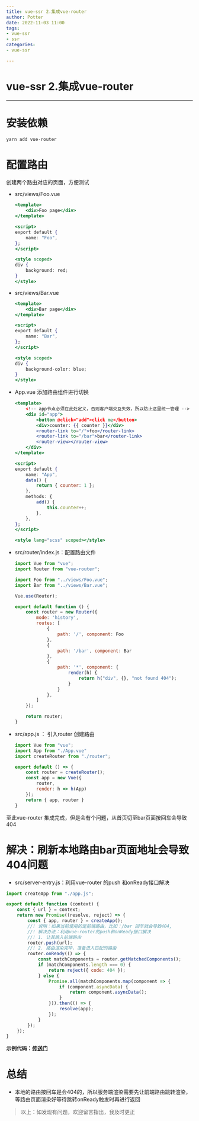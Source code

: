 ```yaml
---
title: vue-ssr 2.集成vue-router
author: Potter
date: 2022-11-03 11:00
tags: 
- vue-ssr
- ssr
categories: 
- vue-ssr

---
```


# vue-ssr 2.集成vue-router

---

# 安装依赖

```jsx
yarn add vue-router
```

# 配置路由

创建两个路由对应的页面，方便测试

- src/views/Foo.vue
    
    ```jsx
    <template>
    	<div>Foo page</div>
    </template>
    
    <script>
    export default {
    	name: "Foo",
    };
    </script>
    
    <style scoped>
    div {
    	background: red;
    }
    </style>
    ```
    
- src/views/Bar.vue
    
    ```jsx
    <template>
    	<div>Bar page</div>
    </template>
    
    <script>
    export default {
    	name: "Bar",
    };
    </script>
    
    <style scoped>
    div {
    	background-color: blue;
    }
    </style>
    ```
    
- App.vue 添加路由组件进行切换
    
    ```jsx
    <template>
    	<!-- app节点必须在此处定义，否则客户端交互失效，所以防止这里统一管理 -->
    	<div id="app">
    		<button @click="add">click me</button>
    		<div>counter: {{ counter }}</div>
    		<router-link to="/">foo</router-link>
    		<router-link to="/bar">bar</router-link>
    		<router-view></router-view>
    	</div>
    </template>
    
    <script>
    export default {
    	name: "App",
    	data() {
    		return { counter: 1 };
    	},
    	methods: {
    		add() {
    			this.counter++;
    		},
    	},
    };
    </script>
    
    <style lang="scss" scoped></style>
    ```
    
- src/router/index.js：配置路由文件
    
    ```jsx
    import Vue from "vue";
    import Router from "vue-router";
    
    import Foo from "../views/Foo.vue";
    import Bar from "../views/Bar.vue";
    
    Vue.use(Router);
    
    export default function () {
    	const router = new Router({
    		mode: 'history',
    		routes: [
    			{
    				path: '/', component: Foo
    			},
    			{
    				path: '/bar', component: Bar
    			},
    			{
    				path: '*', component: {
    					render(h) {
    						return h("div", {}, "not found 404");
    					}
    				}
    			},
    		]
    	});
    
    	return router;
    }
    ```
    
- src/app.js ： 引入router 创建路由
    
    ```jsx
    import Vue from "vue";
    import App from "./App.vue"
    import createRouter from "./router";
    
    export default () => {
    	const router = createRouter();
    	const app = new Vue({
    		router,
    		render: h => h(App)
    	});
    	return { app, router }
    }
    ```
    

至此vue-router 集成完成，但是会有个问题，从首页切至bar页面按回车会导致404

# 解决：刷新本地路由bar页面地址会导致404问题

- src/server-entry.js：利用vue-router 的push 和onReady接口解决

```jsx
import createApp from "./app.js";

export default function (context) {
	const { url } = context;
	return new Promise((resolve, reject) => {
		const { app, router } = createApp();
		//! 说明：如果当前使用的是前端路由，比如：/bar 回车就会导致404,
		//! 解决办法：利用vue-router的push和onReady接口解决
		//! 1. 让其跳入前端路由
		router.push(url);
		//! 2. 路由渲染完毕，准备进入匹配的路由
		router.onReady(() => {
			const matchComponents = router.getMatchedComponents();
			if (matchComponents.length === 0) {
				return reject({ code: 404 });
			} else {
				Promise.all(matchComponents.map(component => {
					if (component.asyncData) {
						return component.asyncData();
					}
				})).then(() => {
					resolve(app);
				});
			}
		});
	});
}
```

**示例代码：[传送门](https://github.com/yxw007/vue-ssr/tree/master/vue2-webpack-ssr)**

# 总结

- 本地的路由按回车是会404的，所以服务端渲染需要先让前端路由跳转渲染，等路由页面渲染好等待跳转onReady触发时再进行返回

> 以上：如发现有问题，欢迎留言指出，我及时更正
>
